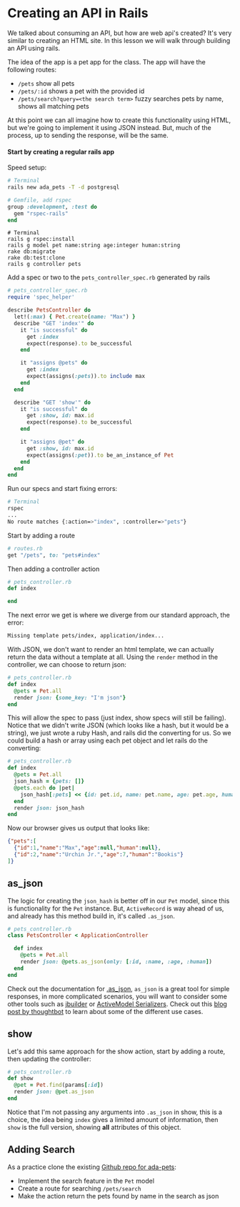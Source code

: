 # Creating an API in Rails

We talked about consuming an API, but how are web api's created? It's very similar to creating an HTML site. In this lesson we will walk through building an API using rails.

The idea of the app is a pet app for the class. The app will have the following routes:

- `/pets` show all pets
- `/pets/:id` shows a pet with the provided id
- `/pets/search?query=<the search term>` fuzzy searches pets by name, shows all matching pets

At this point we can all imagine how to create this functionality using HTML, but we're going to implement it using JSON instead. But, much of the process, up to sending the response, will be the same.

#### Start by creating a regular rails app

Speed setup:

```bash
# Terminal
rails new ada_pets -T -d postgresql
```

```ruby
# Gemfile, add rspec
group :development, :test do
  gem "rspec-rails"
end
```

```
# Terminal
rails g rspec:install
rails g model pet name:string age:integer human:string
rake db:migrate
rake db:test:clone
rails g controller pets
```  

Add a spec or two to the `pets_controller_spec.rb` generated by rails

```ruby
# pets_controller_spec.rb
require 'spec_helper'

describe PetsController do
  let!(:max) { Pet.create(name: "Max") }
  describe "GET 'index'" do
    it "is successful" do
      get :index
      expect(response).to be_successful
    end

    it "assigns @pets" do
      get :index
      expect(assigns(:pets)).to include max
    end
  end

  describe "GET 'show'" do
    it "is successful" do
      get :show, id: max.id
      expect(response).to be_successful
    end

    it "assigns @pet" do
      get :show, id: max.id
      expect(assigns(:pet)).to be_an_instance_of Pet
    end
  end
end
```

Run our specs and start fixing errors:

```bash
# Terminal
rspec
...
No route matches {:action=>"index", :controller=>"pets"}
```

Start by adding a route

```ruby
# routes.rb
get "/pets", to: "pets#index"
```

Then adding a controller action

```ruby
# pets_controller.rb
def index

end
```

The next error we get is where we diverge from our standard approach, the error:

```bash
Missing template pets/index, application/index...
```

With JSON, we don't want to render an html template, we can actually return the data without a template at all. Using the `render` method in the controller, we can choose to return json:

```ruby
# pets_controller.rb
def index
  @pets = Pet.all
  render json: {some_key: "I'm json"}
end
```

This will allow the spec to pass (just index, show specs will still be failing). Notice that we didn't write JSON (which looks like a hash, but it would be a string), we just wrote a ruby Hash, and rails did the converting for us. So we could build a hash or array using each pet object and let rails do the converting:

```ruby
# pets_controller.rb
def index
  @pets = Pet.all
  json_hash = {pets: []}
  @pets.each do |pet|
    json_hash[:pets] << {id: pet.id, name: pet.name, age: pet.age, human: pet.human}
  end
  render json: json_hash
end
```

Now our browser gives us output that looks like:

```json
{"pets":[
  {"id":1,"name":"Max","age":null,"human":null},
  {"id":2,"name":"Urchin Jr.","age":7,"human":"Bookis"}
]}
```

as_json
------

The logic for creating the `json_hash` is better off in our `Pet` model, since this is functionality for the `Pet` instance. But, `ActiveRecord` is way ahead of us, and already has this method build in, it's called `.as_json`.

```ruby
# pets_controller.rb
class PetsController < ApplicationController

  def index
    @pets = Pet.all
    render json: @pets.as_json(only: [:id, :name, :age, :human])
  end
end
```

Check out the documentation for [.as_json](http://api.rubyonrails.org/classes/ActiveModel/Serializers/JSON.html#method-i-as_json), `as_json` is a great tool for simple responses, in more complicated scenarios, you will want to consider some other tools such as [jbuilder](https://github.com/rails/jbuilder) or [ActiveModel Serializers](http://railscasts.com/episodes/409-active-model-serializers). Check out this [blog post by thoughtbot](http://robots.thoughtbot.com/better-serialization-less-as-json) to learn about some of the different use cases.

show
-------

Let's add this same approach for the show action, start by adding a route, then updating the controller:

```ruby
# pets_controller.rb
def show
  @pet = Pet.find(params[:id])
  render json: @pet.as_json
end
```

Notice that I'm not passing any arguments into `.as_json` in show, this is a choice, the idea being `index` gives a limited amount of information, then `show` is the full version, showing **all** attributes of this object.

Adding Search
---------

As a practice clone the existing [Github repo for ada-pets](https://github.com/Ada-Developers-Academy/ada-pets):

- Implement the search feature in the `Pet` model
- Create a route for searching `/pets/search`
- Make the action return the pets found by name in the search as json
